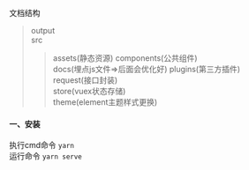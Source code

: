 
文档结构
>output  
>src  
>>assets(静态资源)
>>components(公共组件)  
>>docs(埋点js文件=>后面会优化好)
>>plugins(第三方插件)  
>>request(接口封装)  
>>store(vuex状态存储)  
>>theme(element主题样式更换)  
#### 一、安装
执行cmd命令 ```yarn```
</br>
运行命令  ```yarn serve```
  
